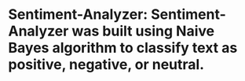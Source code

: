 # Sentiment-Analyzer: Sentiment-Analyzer was built using Naive Bayes algorithm to classify text as positive, negative, or neutral.
